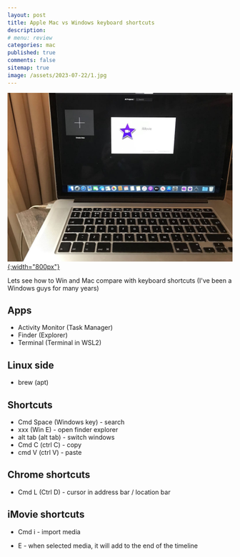 ```yaml
---
layout: post
title: Apple Mac vs Windows keyboard shortcuts 
description: 
# menu: review
categories: mac
published: true 
comments: false     
sitemap: true
image: /assets/2023-07-22/1.jpg
---
```


[![alt text](/assets/2023-07-22/1.jpg "email"){:width="800px"}](/assets/2023-07-22/1.jpg)

Lets see how to Win and Mac compare with keyboard shortcuts (I've been a Windows guys for many years)

## Apps

- Activity Monitor (Task Manager)
- Finder (Explorer)
- Terminal (Terminal in WSL2)

## Linux side

- brew (apt)


## Shortcuts

- Cmd Space (Windows key) - search
- xxx (Win E) - open finder explorer
- alt tab (alt tab) - switch windows
- Cmd C (ctrl C) - copy
- cmd V (ctrl V) - paste


## Chrome shortcuts

- Cmd L (Ctrl D) - cursor in address bar / location bar

## iMovie shortcuts

- Cmd i - import media

- E - when selected media, it will add to the end of the timeline






